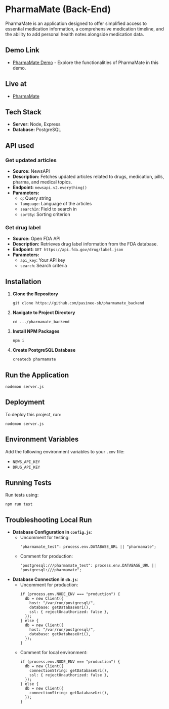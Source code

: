 # PharmaMate (Back-End)

PharmaMate is an application designed to offer simplified access to essential medication information, a comprehensive medication timeline, and the ability to add personal health notes alongside medication data. 

## Demo Link
- [PharmaMate Demo](https://youtu.be/paGfftzGDlo) - Explore the functionalities of PharmaMate in this demo.

## Live at
- [PharmaMate](https://pharmamate.onrender.com/) 

## Tech Stack
- **Server:** Node, Express
- **Database:** PostgreSQL

## API used
### Get updated articles
- **Source:** NewsAPI
- **Description:** Fetches updated articles related to drugs, medication, pills, pharma, and medical topics.
- **Endpoint:** `newsapi.v2.everything()`
- **Parameters:**
  - `q`: Query string
  - `language`: Language of the articles
  - `searchIn`: Field to search in
  - `sortBy`: Sorting criterion

### Get drug label
- **Source:** Open FDA API
- **Description:** Retrieves drug label information from the FDA database.
- **Endpoint:** `GET https://api.fda.gov/drug/label.json`
- **Parameters:**
  - `api_key`: Your API key
  - `search`: Search criteria

## Installation
1. **Clone the Repository**
   ```
   git clone https://github.com/pasinee-sb/pharmamate_backend
   ```
2. **Navigate to Project Directory**
   ```
   cd .../pharmamate_backend
   ```
3. **Install NPM Packages**
   ```
   npm i
   ```
4. **Create PostgreSQL Database**
   ```
   createdb pharmamate
   ```

## Run the Application
```
nodemon server.js
```

## Deployment
To deploy this project, run:
```
nodemon server.js
```

## Environment Variables
Add the following environment variables to your `.env` file:
- `NEWS_API_KEY`
- `DRUG_API_KEY`

## Running Tests
Run tests using:
```
npm run test
```

## Troubleshooting Local Run
- **Database Configuration in `config.js`**:
  - Uncomment for testing:
    ```
    "pharmamate_test": process.env.DATABASE_URL || "pharmamate";
    ```
  - Comment for production:
    ```
    "postgresql:///pharmamate_test": process.env.DATABASE_URL || "postgresql:///pharmamate";
    ```
- **Database Connection in `db.js`**:
  - Uncomment for production:
    ```
    if (process.env.NODE_ENV === "production") {
      db = new Client({
        host: "/var/run/postgresql/",
        database: getDatabaseUri(),
        ssl: { rejectUnauthorized: false },
      });
    } else {
      db = new Client({
        host: "/var/run/postgresql/",
        database: getDatabaseUri(),
      });
    }
    ```
  - Comment for local environment:
    ```
    if (process.env.NODE_ENV === "production") {
      db = new Client({
        connectionString: getDatabaseUri(),
        ssl: { rejectUnauthorized: false },
      });
    } else {
      db = new Client({
        connectionString: getDatabaseUri(),
      });
    }
    ```

